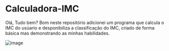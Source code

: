 # Calculadora-IMC

Olá, Tudo bem?
Bom neste repositório adicionei um programa que calcula o IMC do usúario e desponibiliza a classificação do IMC, criado de forma básica mas demonstrando as minhas habilidades.

![image](https://github.com/nicolasdonada/Calculadora-IMC/assets/93623446/fd1436d0-a6cb-4044-824f-3313ec8a3c08)
